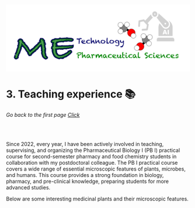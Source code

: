 ![](../images/cv-header.png)


# 3. Teaching experience 📚


###### Go back to the first page [Click](../README.md)

&nbsp;

Since 2022, every year, I have been actively involved in teaching, supervising, and organizing the Pharmaceutical Biology I (PB I) practical course for second-semester pharmacy and food chemistry students in collaboration with my postdoctoral colleague. The PB I practical course covers a wide range of essential microscopic features of plants, microbes, and humans. This course provides a strong foundation in biology, pharmacy, and pre-clinical knowledge, preparing students for more advanced studies.

Below are some interesting medicinal plants and their microscopic features.
